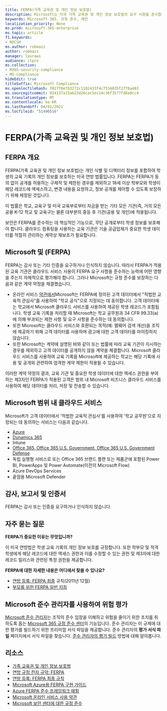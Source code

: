 ```yaml
---
title: FERPA(가족 교육권 및 개인 정보 보호법)
description: Microsoft는 미국 가족 교육권 및 개인 정보 보호법의 요구 사항을 준수합니다.
keywords: Microsoft 365, 규정 준수, 제안
localization_priority: None
ms.prod: microsoft-365-enterprise
ms.topic: article
f1.keywords:
- NOCSH
ms.author: robmazz
author: robmazz
manager: laurawi
audience: itpro
ms.collection:
- M365-security-compliance
- MS-Compliance
hideEdit: true
titleSuffix: Microsoft Compliance
ms.openlocfilehash: f027f0ef83272c1102433f4c7534035f27f8a483
ms.sourcegitcommit: 024137a15ab23d26cac5ec14c36f3577fd8a0cc4
ms.translationtype: MT
ms.contentlocale: ko-KR
ms.lasthandoff: 04/01/2021
ms.locfileid: "51496516"
---
```

# <a name="family-educational-rights-and-privacy-act-ferpa"></a>FERPA(가족 교육권 및 개인 정보 보호법)

## <a name="ferpa-overview"></a>FERPA 개요

FERPA(가족 교육권 및 개인 정보 보호법)는 개인 식별 및 디렉터리 정보를 포함하여 학생의 교육 기록의 개인 정보를 보호하는 미국 연방 법률입니다. FERPA는 FERPA가 동의 없이 공개를 허용하는 구체적 및 제한된 경우를 제외하고 18세 이상 학부모와 학생이 해당 레코드에 액세스하고, 변경 내용을 요청하고, 정보 공개를 제어할 수 있도록 보장하기 위해 제정된 것입니다.

이 법률은 학교, 교육구 및 미국 교육부로부터 자금을 받는 기타 모든 기관(즉, 거의 모든 공용 K-12 학교 및 교육구는 물론 대부분의 중등 후 기관(공용 및 개인)에 적용됩니다.

보안은 FERPA를 준수하는 데 핵심적인 기능으로, 무단 공개로부터 학생 정보를 보호해야 합니다. 클라우드 컴퓨팅을 사용하는 교육 기관은 기술 공급업체가 중요한 학생 데이터를 적절히 관리하는 계약상 재보조가 필요합니다.

## <a name="microsoft-and-ferpa"></a>Microsoft 및 (FERPA)

FERPA는 감사 또는 기타 인증을 요구하거나 인식하지 않습니다. 따라서 FERPA가 적용된 교육 기관은 클라우드 서비스 사용이 FERPA 요구 사항을 준수하는 능력에 어떤 영향을 주는지 자체적으로 평가해야 합니다. 그러나 Microsoft는 규정 준수를 보장하는 다음과 같은 계약 약정을 체결했습니다.

- 온라인 서비스 [약관에서](https://aka.ms/Online-Services-Terms)Microsoft는 FERPA에 정의된 고객 데이터에서 "적법한 교육적 관심사"를 사용하여 "학교 공식"으로 지정되는 데 동의합니다. 고객 데이터에는 학교에서 Microsoft 클라우드 서비스를 사용하여 제공된 학생 레코드가 포함됩니다. 학생 교육 기록을 처리할 때 Microsoft는 학교 공무원과 34 CFR 99.33(a)에 의해 부과되는 제한 사항 및 요구 사항을 준수하는 데 동의합니다.
- 또한 Microsoft는 클라우드 서비스와 호환되는 목적(예: 맬웨어 검색 개선)을 조직에 제공하기 위해 고객 데이터를 사용하며 광고에 대한 고객 데이터를 마이킹하지 않습니다.
- 또한 Microsoft는 계약에 설명된 바와 같이 또는 법률에 따라 교육 기관이 지시하는 경우를 제외하고 고객 데이터를 공개하지 않을 계약을 체결합니다. Microsoft 클라우드 서비스를 사용하여 교육 기록을 Microsoft에 제공하는 학교는 해당 기록에 사용 및 공개와 관련하여 엄격한 계약 제한이 적용될 수 있습니다.

이러한 계약 약정의 결과, 교육 기관 및 중요한 학생 데이터에 대한 액세스 권한을 부여하는 제3자인 FERPA가 적용된 고객은 범위 내 Microsoft 비즈니스 클라우드 서비스를 사용하여 해당 데이터를 처리, 저장 및 전송할 수 있습니다.

## <a name="microsoft-in-scope-cloud-services"></a>Microsoft 범위 내 클라우드 서비스

Microsoft가 고객 데이터에서 '적법한 교육적 관심사'를 사용하여 '학교 공무원'으로 지정되는 데 동의하는 서비스는 다음과 같습니다.

- [Azure](https://aka.ms/AzureCompliance)
- [Dynamics 365](https://aka.ms/d365-compliance-list)
- Intune
- [Office 365, Office 365 U.S. Government, Office 365 U.S. Government Defense](https://go.microsoft.com/fwlink/p/?LinkID=2077751)
- 독립 실행형 서비스로 또는 Office 365 브랜드 플랜 또는 제품군에 포함된 Power BI, PowerApps 및 Power Automate(이전의 Microsoft Flow)
- Azure DevOps Services
- 끝점용 Microsoft Defender

## <a name="audits-reports-and-certificates"></a>감사, 보고서 및 인증서

FERPA는 감사 또는 인증을 요구하거나 인식하지 않습니다.

## <a name="frequently-asked-questions"></a>자주 묻는 질문

**FERPA가 중요한 이유는 무엇입니까?**

이 미국 연방법은 학생 교육 기록의 개인 정보 보호를 규정합니다. 또한 학부모 및 적격 학생에게 해당 레코드에 대한 액세스 권한과 이를 수정할 수 있는 권한 및 제3자에 대한 레코드 릴리스와 관련된 특정 권한을 제공합니다.

**FERPA에 대한 자세한 내용은 어디에서 찾을 수 있나요?**

- [연방 등록: FERPA 최종](https://aka.ms/ferpa-reg) 규칙(2011년 12월)
- [부모를 위한 FERPA 일반 지침](https://www2.ed.gov/policy/gen/guid/fpco/ferpa/parents.html)

## <a name="use-microsoft-compliance-manager-to-assess-your-risk"></a>Microsoft 준수 관리자를 사용하여 위험 평가

[Microsoft 준수 관리자](/microsoft-365/compliance/compliance-manager)는 조직의 준수 입장을 이해하고 위험을 줄이기 위한 조치를 취하도록 돕는 [Microsoft 365 규정 준수 센터](/microsoft-365/compliance/microsoft-365-compliance-center)의 기능입니다. 준수 관리자는 이 규제에 대한 평가를 빌드하기 위한 프리미엄 서식 파일을 제공합니다. 준수 관리자의 **평가 서식 파일** 페이지에서 서식 파일을 찾습니다. [준수 관리자의 평가 빌드](/microsoft-365/compliance/compliance-manager-assessments) 방법에 대해 알아봅니다.

## <a name="resources"></a>리소스

- [가족 교육권 및 개인 정보 보호법](https://www.ed.gov/policy/gen/guid/fpco/ferpa/index.html)
- [연방 규정 전자 규약: FERPA](https://aka.ms/FERPA-GPO)
- [연방 등록: FERPA 최종 규칙](https://aka.ms/ferpa-reg)
- [Microsoft Azure용 FERPA 구현 가이드](https://aka.ms/azureferpa)
- [Azure FERPA 준수 프레임워크 매핑](https://aka.ms/AzureFERPAMapping)
- [Microsoft 온라인 서비스 사용 약관](https://aka.ms/Online-Services-Terms)
- [Microsoft 보안 센터에 대한 규정 준수](https://www.microsoft.com/trust-center/compliance/compliance-overview)
